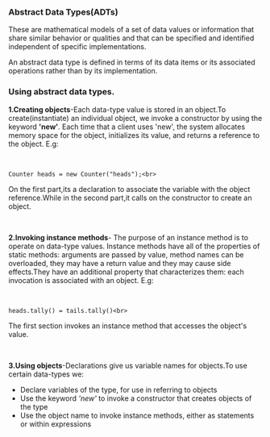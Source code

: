 <strong><h3>Abstract Data Types(ADTs)</h3></strong>
<p>These are mathematical models of a set of data values or information that share similar behavior or qualities and that can be specified and identified independent of specific implementations.</p>
<p>An abstract data type is defined in terms of its data items or its associated operations rather than by its implementation.</p>
<h3><strong>Using abstract data types.</strong></h3>
<p><strong>1.Creating objects</strong>-Each data-type value is stored in an object.To create(instantiate) an individual object, we invoke a constructor by using the keyword <strong>'new'</strong>. Each time that a client uses 'new', the system allocates memory space for the object, initializes its value, and returns a reference to the object. E.g:</p><br>
	
	Counter heads = new Counter("heads");<br>

<p>On the first part,its a declaration to associate the variable with the object reference.While in the second part,it calls on the constructor to create an object.</p><br>
<p><strong>2.Invoking instance methods</strong>- The purpose of an instance method is to operate on data-type values. Instance methods have all of the properties of static methods: arguments are passed by value, method names can be overloaded, they may have a return value and they may cause side effects.They have an additional property that characterizes them: each invocation is associated with an object. E.g:</p><br>
	
	heads.tally() = tails.tally()<br>

<p>The first section invokes an instance method that accesses the object's value.</p><br>
<p><strong>3.Using objects</strong>-Declarations give us variable names for objects.To use certain data-types we:</p>
<ul>
<li>Declare variables of the type, for use in referring to objects</li>
<li>Use the keyword <em>'new'</em> to invoke a constructor that creates objects of the type</li>
<li>Use the object name to invoke instance methods, either as statements or within expressions</li>
</ul>





